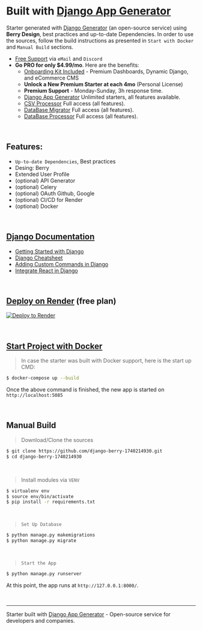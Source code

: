 # Built with [Django App Generator](https://app-generator.dev/tools/django-generator/)

Starter generated with [Django Generator](https://app-generator.dev/tools/django-generator/) (an open-source service) using **Berry Design**, best practices and up-to-date Dependencies.
In order to use the sources, follow the build instructions as presented in `Start with Docker` and `Manual Build` sections. 

- [Free Support](https://app-generator.dev/ticket/create/?generated_repo=https://github.com/app-generator/django-berry-1740214930) via `eMail` and `Discord`
- **Go PRO for only $4.99/mo**. Here are the benefits:
  - [Onboarding Kit Included](https://app-generator.dev/onboarding-kit/) - Premium Dashboards, Dynamic Django, and eCommerce CMS  
  - **Unlock a New Premium Starter at each 4mo** (Personal License)
  - **Premium Support** - Monday-Sunday, 3h response time. 
  - [Django App Generator](https://app-generator.dev/tools/django-generator/) Unlimited starters, all features available.
  - [CSV Processor](https://app-generator.dev/tools/csv-processor/) Full access (all features).
  - [DataBase Migrator](https://app-generator.dev/tools/db-migrator/) Full access (all features).
  - [DataBase Processor](https://app-generator.dev/tools/db-processor/) Full access (all features).

<br />

## Features: 

- `Up-to-date Dependencies`, Best practices
- Desing: Berry
- Extended User Profile 
- (optional) API Generator
- (optional) Celery
- (optional) OAuth Github, Google
- (optional) CI/CD for Render
- (optional) Docker

<br />

## [Django Documentation](https://app-generator.dev/docs/technologies/django.html)

- [Getting Started with Django](https://app-generator.dev/docs/technologies/django/index.html)
- [Django Cheatsheet](https://app-generator.dev/docs/technologies/django/cheatsheet.html)
- [Adding Custom Commands in Django](https://app-generator.dev/docs/technologies/django/custom-command.html)
- [Integrate React in Django](https://app-generator.dev/docs/technologies/django/integrate-react.html)

<br />

## [Deploy on Render](https://app-generator.dev/docs/deployment/render/index.html) (free plan)

[![Deploy to Render](https://render.com/images/deploy-to-render-button.svg)](https://render.com/deploy)

<br /> 

## [Start Project with Docker](https://app-generator.dev/docs/technologies/docker/index.html)

> In case the starter was built with Docker support, here is the start up CMD:

```bash
$ docker-compose up --build
```

Once the above command is finished, the new app is started on `http://localhost:5085`

<br />

## Manual Build 

> Download/Clone the sources  

```bash
$ git clone https://github.com/django-berry-1740214930.git
$ cd django-berry-1740214930
```

<br />

> Install modules via `VENV`  

```bash
$ virtualenv env
$ source env/bin/activate
$ pip install -r requirements.txt
```

<br />

> `Set Up Database`

```bash
$ python manage.py makemigrations
$ python manage.py migrate
```

<br />

> `Start the App`

```bash
$ python manage.py runserver
```

At this point, the app runs at `http://127.0.0.1:8000/`. 

<br />





---
Starter built with [Django App Generator](https://app-generator.dev/tools/django-generator/) - Open-source service for developers and companies.
